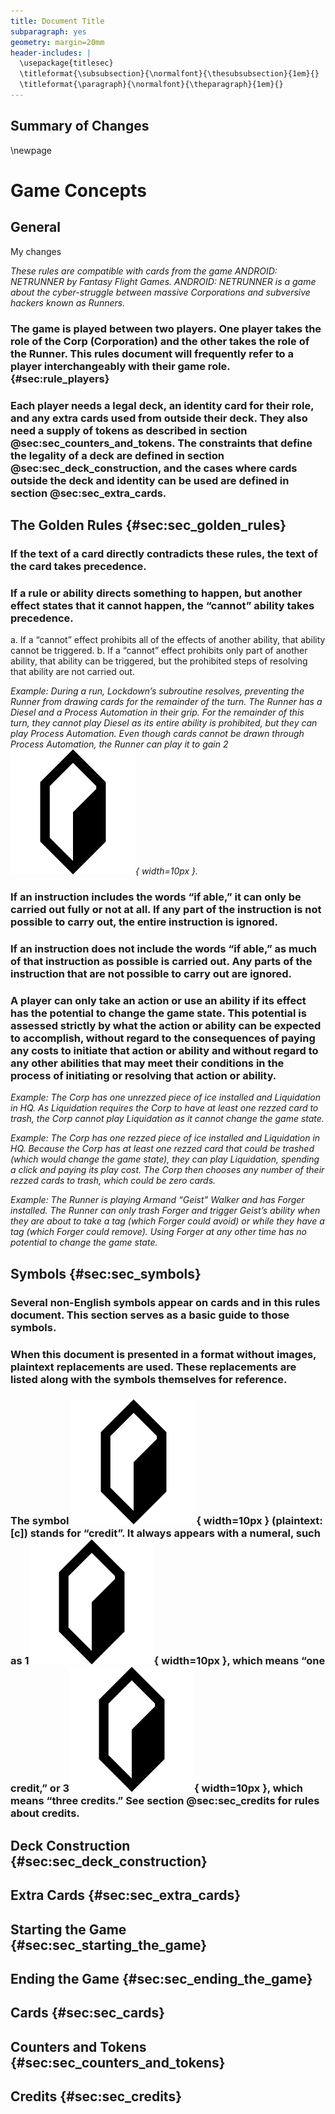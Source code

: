 ```yaml
---
title: Document Title
subparagraph: yes
geometry: margin=20mm
header-includes: |
  \usepackage{titlesec}
  \titleformat{\subsubsection}{\normalfont}{\thesubsubsection}{1em}{}
  \titleformat{\paragraph}{\normalfont}{\theparagraph}{1em}{}
---
```


## Summary of Changes

\newpage

# Game Concepts

## General

My changes

*These rules are compatible with cards from the game ANDROID: NETRUNNER by Fantasy Flight Games. ANDROID: NETRUNNER is a game about the cyber-struggle between massive Corporations and subversive hackers known as Runners.*

### The game is played between two players. One player takes the role of the Corp (Corporation) and the other takes the role of the Runner. This rules document will frequently refer to a player interchangeably with their game role. {#sec:rule_players}

### Each player needs a legal deck, an identity card for their role, and any extra cards used from outside their deck. They also need a supply of tokens as described in section @sec:sec_counters_and_tokens. The constraints that define the legality of a deck are defined in section @sec:sec_deck_construction, and the cases where cards outside the deck and identity can be used are defined in section @sec:sec_extra_cards.

## The Golden Rules {#sec:sec_golden_rules}

### If the text of a card directly contradicts these rules, the text of the card takes precedence.

### If a rule or ability directs something to happen, but another effect states that it cannot happen, the “cannot” ability takes precedence.

a. If a “cannot” effect prohibits all of the effects of another ability, that ability cannot be triggered.
b. If a “cannot” effect prohibits only part of another ability, that ability can be triggered, but the prohibited steps of resolving that ability are not carried out.

*Example: During a run, Lockdown’s subroutine resolves, preventing the Runner from drawing cards for the remainder of the turn. The Runner has a Diesel and a Process Automation in their grip. For the remainder of this turn, they cannot play Diesel as its entire ability is prohibited, but they can play Process Automation. Even though cards cannot be drawn through Process Automation, the Runner can play it to gain 2![](src/NISEI_CREDIT.png "credits"){ width=10px }.*

### If an instruction includes the words “if able,” it can only be carried out fully or not at all. If any part of the instruction is not possible to carry out, the entire instruction is ignored.

### If an instruction does not include the words “if able,” as much of that instruction as possible is carried out. Any parts of the instruction that are not possible to carry out are ignored.

### A player can only take an action or use an ability if its effect has the potential to change the game state. This potential is assessed strictly by what the action or ability can be expected to accomplish, without regard to the consequences of paying any costs to initiate that action or ability and without regard to any other abilities that may meet their conditions in the process of initiating or resolving that action or ability.

*Example: The Corp has one unrezzed piece of ice installed and Liquidation in HQ. As Liquidation requires the Corp to have at least one rezzed card to trash, the Corp cannot play Liquidation as it cannot change the game state.*

*Example: The Corp has one rezzed piece of ice installed and Liquidation in HQ. Because the Corp has at least one rezzed card that could be trashed (which would change the game state), they can play Liquidation, spending a click and paying its play cost. The Corp then chooses any number of their rezzed cards to trash, which could be zero cards.*

*Example: The Runner is playing Armand “Geist” Walker and has Forger installed. The Runner can only trash Forger and trigger Geist’s ability when they are about to take a tag (which Forger could avoid) or while they have a tag (which Forger could remove). Using Forger at any other time has no potential to change the game state.*

## Symbols {#sec:sec_symbols}

### Several non-English symbols appear on cards and in this rules document. This section serves as a basic guide to those symbols.

### When this document is presented in a format without images, plaintext replacements are used. These replacements are listed along with the symbols themselves for reference.

### The symbol ![](src/NISEI_CREDIT.png "credits"){ width=10px } (plaintext: [c]) stands for “credit”. It always appears with a numeral, such as 1![](src/NISEI_CREDIT.png "credits"){ width=10px }, which means “one credit,” or 3![](src/NISEI_CREDIT.png "credits"){ width=10px }, which means “three credits.” See section @sec:sec_credits for rules about credits.

## Deck Construction {#sec:sec_deck_construction}

## Extra Cards {#sec:sec_extra_cards}

## Starting the Game {#sec:sec_starting_the_game}

## Ending the Game {#sec:sec_ending_the_game}

## Cards {#sec:sec_cards}

## Counters and Tokens {#sec:sec_counters_and_tokens}

## Credits {#sec:sec_credits}
